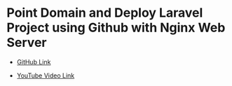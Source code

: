 # Point Domain and Deploy Laravel Project using Github with Nginx Web Server

- [GitHub Link](https://github.com/geekyshow1/GeekyShowsNotes/blob/main/nginx/Deploy_Laravel_Nginx.md)

- [YouTube Video Link](https://youtu.be/nBW59ceNBsk?si=5rMvl7ObNhNZLMIL)